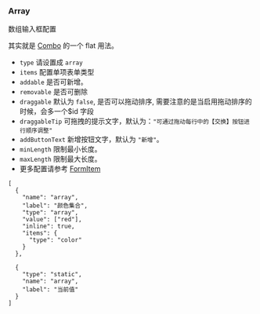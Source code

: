 ### Array

数组输入框配置

其实就是 [Combo](./Combo.md) 的一个 flat 用法。

-   `type` 请设置成 `array`
-   `items` 配置单项表单类型
-   `addable` 是否可新增。
-   `removable` 是否可删除
-   `draggable` 默认为 `false`, 是否可以拖动排序, 需要注意的是当启用拖动排序的时候，会多一个\$id 字段
-   `draggableTip` 可拖拽的提示文字，默认为：`"可通过拖动每行中的【交换】按钮进行顺序调整"`
-   `addButtonText` 新增按钮文字，默认为 `"新增"`。
-   `minLength` 限制最小长度。
-   `maxLength` 限制最大长度。
-   更多配置请参考 [FormItem](./FormItem.md)

```schema:height="450" scope="form"
[
  {
    "name": "array",
    "label": "颜色集合",
    "type": "array",
    "value": ["red"],
    "inline": true,
    "items": {
      "type": "color"
    }
  },

  {
    "type": "static",
    "name": "array",
    "label": "当前值"
  }
]
```
